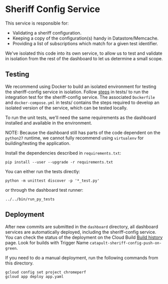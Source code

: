 # Sheriff Config Service

This service is responsible for:

-   Validating a sheriff configuration.
-   Keeping a copy of the configuration(s) handy in Datastore/Memcache.
-   Providing a list of subscriptions which match for a given test identifier.

We've isolated this code into its own service, to allow us to test and validate
in isolation from the rest of the dashboard to let us determine a small scope.

## Testing

We recommend using Docker to build an isolated environment for testing the
sheriff-config service in isolation. Follow [steps](/tests/README.md) in tests/
to run the integration test for the sheriff-config service. The associated
`Dockerfile` and `docker-compose.yml` in tests/ contains the steps required to
develop an isolated version of the service, which can be tested locally.

To run the unit tests, we'll need the same requirements as the dashboard
installed and available in the environment.

NOTE: Because the dashboard still has parts of the code dependent on the
`python27` runtime, we cannot fully recommend using `virtualenv` for
building/testing the application.

Install the dependencies described in `requirements.txt`:

```
pip install --user --upgrade -r requirements.txt
```

You can either run the tests directly:

```
python -m unittest discover -p '*_test.py'
```

or through the dashboard test runner:

```
../../bin/run_py_tests
```

## Deployment

After new commits are submitted in the `dashboard` directory, all dashboard
services are automatically deployed, including the sheriff-config service.
You can check the status of the deployment on the Cloud Build
[Build history](https://pantheon.corp.google.com/cloud-build/builds?project=chromeperf)
page. Look for builds with Trigger Name `catapult-sheriff-config-push-on-green`.

If you need to do a manual deployment, run the following commands from
this directory.

```
gcloud config set project chromeperf
gcloud app deploy app.yaml
```
